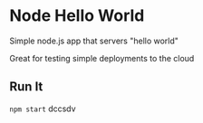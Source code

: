 # Node Hello World

Simple node.js app that servers "hello world"

Great for testing simple deployments to the cloud

## Run It

`npm start`
dccsdv
